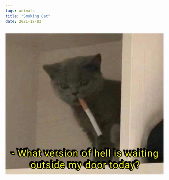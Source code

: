 ```yaml
---
tags: animals
title: "Smoking Cat"
date: 2021-12-03
---
```




![smokingcat.jpeg](https://raw.githubusercontent.com/muneer78/muneer78.github.io/master/images/smokingcat.jpeg)
        